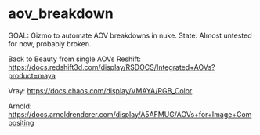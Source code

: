 # aov_breakdown
GOAL: Gizmo to automate AOV breakdowns in nuke.
State: Almost untested for now, probably broken.


Back to Beauty from single AOVs
Reshift:
https://docs.redshift3d.com/display/RSDOCS/Integrated+AOVs?product=maya

Vray:
https://docs.chaos.com/display/VMAYA/RGB_Color

Arnold:
https://docs.arnoldrenderer.com/display/A5AFMUG/AOVs+for+Image+Compositing
